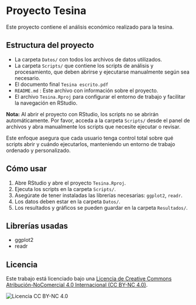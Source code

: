 # Proyecto Tesina

Este proyecto contiene el análisis económico realizado para la tesina.

## Estructura del proyecto

- La carpeta `Datos/` con todos los archivos de datos utilizados.
- La carpeta `Scripts/` que contiene los scripts de análisis y procesamiento, que deben abrirse y ejecutarse manualmente según sea necesario.
- El documento final `Tesina escrito.pdf`
- `README.md` : Este archivo con información sobre el proyecto.
- El archivo `Tesina.Rproj` para configurar el entorno de trabajo y facilitar la navegación en RStudio.

**Nota:** Al abrir el proyecto con RStudio, los scripts no se abrirán automáticamente. Por favor, acceda a la carpeta `Scripts/` desde el panel de archivos y abra manualmente los scripts que necesite ejecutar o revisar.

Este enfoque asegura que cada usuario tenga control total sobre qué scripts abrir y cuándo ejecutarlos, manteniendo un entorno de trabajo ordenado y personalizado.

## Cómo usar

1. Abre RStudio y abre el proyecto `Tesina.Rproj`.
2. Ejecuta los scripts en la carpeta `Scripts/`.
3. Asegúrate de tener instaladas las librerías necesarias: `ggplot2`, `readr`.
4. Los datos deben estar en la carpeta `Datos/`.
5. Los resultados y gráficos se pueden guardar en la carpeta `Resultados/`.

## Librerías usadas

- ggplot2
- readr

## Licencia

Este trabajo está licenciado bajo una 
[Licencia de Creative Commons Atribución-NoComercial 4.0 Internacional (CC BY-NC 4.0)](https://creativecommons.org/licenses/by-nc/4.0/).

![Licencia CC BY-NC 4.0](https://i.creativecommons.org/l/by-nc/4.0/88x31.png)

